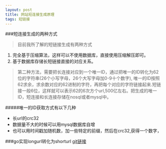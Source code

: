 ```yaml
---
layout: post
title: 网站短连接生成原理
tags: 短链接
---
```




###短连接生成的两种方式

> 目前我所了解的短链接生成有两种方式

1. 完全基于压缩算法，这样可以不使用数据库，直接使用压缩解压即可。
2. 基于数据库存储长短链接直接的对应关系。



> 第二种方法，需要把长连接对应到一个唯一ID，通过把唯一的ID转化为62位的字符串(26个小写字母，26个大写字母加0-9十个数字),
> 唯一的ID按照62求余，求余数对应的62进制的字符，再把每个对应的字符链接起来.短链接一般6位，这样就可以表示62的6次方个url,500亿左右。把生成的唯一ID，短连接和长连接存储在nosql或者mysql中。


#####唯一的ID获取方式有以下几种

* 长url的crc32
* 数据量不大的时候可以用mysql数据库自增
* 也可以用时间戳加随机数，加一些特定的前缀，然后在crc32,获得一个数字，



###go实现longurl转化为shorturl [git链接](https://github.com/huyongde/shorturl)




